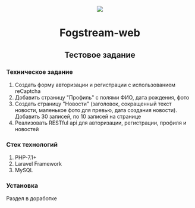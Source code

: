 <p align="center">
	<img src="https://laravel.com/assets/img/components/logo-laravel.svg">
	<h1 align="center">Fogstream-web</h1>
    <h2 align="center">Тестовое задание</h2>
</p>


### Техническое задание

1. Создать форму авторизации и регистрации с использованием reCaptcha 
2. Добавить страницу "Профиль" с полями ФИО, дата рождения, фото 
3. Создать страницу "Новости" (заголовок, сокращенный текст новости, маленькое фото для превью, дата создания новости). Добавить 30 записей, по 10 записей на странице
4. Реализовать RESTful api для авторизации, регистрации, профиля и новостей

### Стек технологий

1. PHP-7.1+
2. Laravel Framework
3. MySQL

### Установка

Раздел в доработке